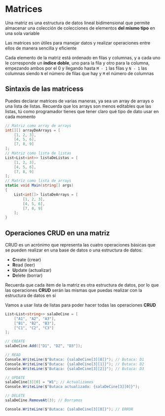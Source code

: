 # Matrices

Una matriz es una estructura de datos lineal bidimensional que permite almacenar una colección de colecciones de elementos **del mismo tipo** en una sola variable

Las matrices son útiles para manejar datos y realizar operaciones entre ellos de manera sencilla y eficiente

Cada elemento de la matriz está ordenado en filas y columnas, y a cada uno le corresponde un **índice doble**, uno para la fila y otro para la columna, empezando ambos por el 0 y llegando hasta `M - 1` las filas y `N - 1` las columnas siendo `N` el número de filas que hay y `M` el número de columnas

## Sintaxis de las matricess

Puedes declarar matrices de varias maneras, ya sea un array de arrays o una lista de listas. Recuerda que los arrays son menos editables que las listas, tú como programador tienes que tener claro qué tipo de dato usar en cada momento

```csharp
// Matriz como array de arrays
int[][] arrayDeArrays = [
    [1, 2, 3], 
    [4, 5, 6],
    [7, 8, 9]
];
// Matriz como lista de listas
List<List<int>> listaDeListas = [
    [1, 2, 3], 
    [4, 5, 6],
    [7, 8, 9]
];
// Matriz como lista de arrays
static void Main(string[] args)
{
    List<int[]> listaDeArrays = [
        [1, 2, 3], 
        [4, 5, 6],
        [7, 8, 9]
    ];
}
```

## Operaciones CRUD en una matriz

CRUD es un acrónimo que representa las cuatro operaciones básicas que se pueden realizar en una base de datos o una estructura de datos:

- **C**reate (crear)
- **R**ead (leer)
- **U**pdate (actualizar)
- **D**elete (borrar)
 
Recuerda que cada item de la matriz es otra estructura de datos, por lo que las operaciones **CRUD** serán las mismas que puedas realizar con la estructura de datos en sí

Vamos a usar lista de listas para poder hacer todas las operaciones **CRUD**

```csharp
List<List<string>> salaDeCine = [
    ["A1", "A2", "A3"], 
    ["B1", "B2", "B3"],
    ["C1", "C2", "C3"]
];

// CREATE
salaDeCine.Add(["D1", "D2", "D3"]);

// READ
Console.WriteLine($"Butaca: {salaDeCine[3][0]}"); // Butaca: D1
Console.WriteLine($"Butaca: {salaDeCine[3][1]}"); // Butaca: D2
Console.WriteLine($"Butaca: {salaDeCine[3][2]}"); // Butaca: D3

// UPDATE
salaDeCine[3][0] = "W1"; // Actualizamos
Console.WriteLine($"Butaca actualizada: {salaDeCine[3][0]}");

// DELETE
salaDeCine.RemoveAt(3); // Borramos

Console.WriteLine($"Butaca: {salaDeCine[3][0]}"); // ERROR
```